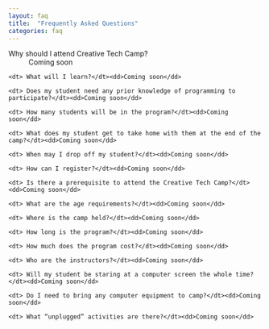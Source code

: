```yaml
---
layout: faq
title:  "Frequently Asked Questions"
categories: faq
---
```

<dl>
	<dt> Why should I attend Creative Tech Camp?</dt><dd>Coming soon</dd>

	<dt> What will I learn?</dt><dd>Coming soon</dd>

	<dt> Does my student need any prior knowledge of programming to participate?</dt><dd>Coming soon</dd>

	<dt> How many students will be in the program?</dt><dd>Coming soon</dd>

	<dt> What does my student get to take home with them at the end of the camp?</dt><dd>Coming soon</dd>

	<dt> When may I drop off my student?</dt><dd>Coming soon</dd>

	<dt> How can I register?</dt><dd>Coming soon</dd>

	<dt> Is there a prerequisite to attend the Creative Tech Camp?</dt><dd>Coming soon</dd>

	<dt> What are the age requirements?</dt><dd>Coming soon</dd>

	<dt> Where is the camp held?</dt><dd>Coming soon</dd>

	<dt> How long is the program?</dt><dd>Coming soon</dd>

	<dt> How much does the program cost?</dt><dd>Coming soon</dd>

	<dt> Who are the instructors?</dt><dd>Coming soon</dd>

	<dt> Will my student be staring at a computer screen the whole time?</dt><dd>Coming soon</dd>

	<dt> Do I need to bring any computer equipment to camp?</dt><dd>Coming soon</dd>
	
	<dt> What “unplugged” activities are there?</dt><dd>Coming soon</dd>
</dl>